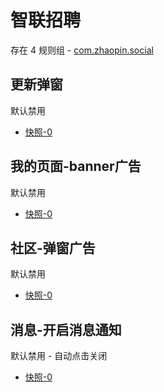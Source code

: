 # 智联招聘

存在 4 规则组 - [com.zhaopin.social](/src/apps/com.zhaopin.social.ts)

## 更新弹窗

默认禁用

- [快照-0](https://i.gkd.li/import/12706186)

## 我的页面-banner广告

默认禁用

- [快照-0](https://i.gkd.li/import/12706181)

## 社区-弹窗广告

默认禁用

- [快照-0](https://inspect.gkd.li/import/13063442)

## 消息-开启消息通知

默认禁用 - 自动点击关闭

- [快照-0](https://i.gkd.li/import/13063427)
